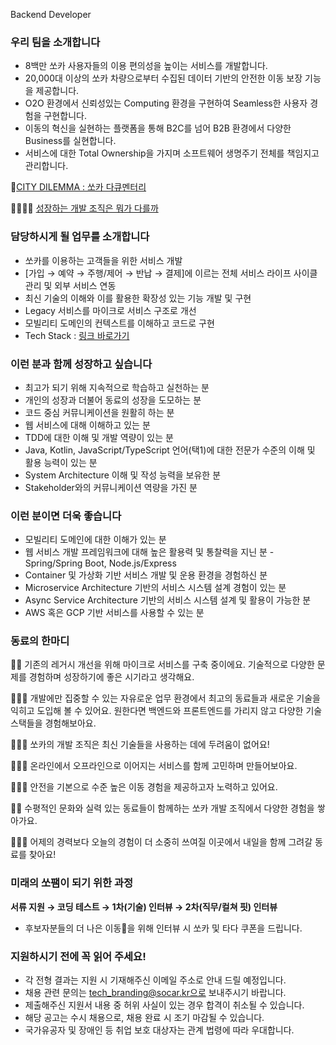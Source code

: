 Backend Developer

### 우리 팀을 소개합니다

- 8백만 쏘카 사용자들의 이용 편의성을 높이는 서비스를 개발합니다.
- 20,000대 이상의 쏘카 차량으로부터 수집된 데이터 기반의 안전한 이동 보장 기능을 제공합니다.
- O2O 환경에서 신뢰성있는 Computing 환경을 구현하여 Seamless한 사용자 경험을 구현합니다.
- 이동의 혁신을 실현하는 플랫폼을 통해 B2C를 넘어 B2B 환경에서 다양한 Business를 실현합니다.
- 서비스에 대한 Total Ownership을 가지며 소프트웨어 생명주기 전체를 책임지고 관리합니다.

🎥[CITY DILEMMA : 쏘카 다큐멘터리](https://youtu.be/SctghOv96A0)

👨‍👩‍👦‍👦 [성장하는 개발 조직은 뭐가 다를까](https://blog.socar.kr/10517)

  

### 담당하시게 될 업무를 소개합니다

- 쏘카를 이용하는 고객들을 위한 서비스 개발
- [가입 → 예약 → 주행/제어 → 반납 → 결제]에 이르는 전체 서비스 라이프 사이클 관리 및 외부 서비스 연동
- 최신 기술의 이해와 이를 활용한 확장성 있는 기능 개발 및 구현
- Legacy 서비스를 마이크로 서비스 구조로 개선
- 모빌리티 도메인의 컨텍스트를 이해하고 코드로 구현
- Tech Stack : [링크 바로가기](https://stackshare.io/socar/software-engineer)

  

### 이런 분과 함께 성장하고 싶습니다

- 최고가 되기 위해 지속적으로 학습하고 실천하는 분
- 개인의 성장과 더불어 동료의 성장을 도모하는 분
- 코드 중심 커뮤니케이션을 원활히 하는 분
- 웹 서비스에 대해 이해하고 있는 분
- TDD에 대한 이해 및 개발 역량이 있는 분
- Java, Kotlin, JavaScript/TypeScript 언어(택1)에 대한 전문가 수준의 이해 및 활용 능력이 있는 분
- System Architecture 이해 및 작성 능력을 보유한 분
- Stakeholder와의 커뮤니케이션 역량을 가진 분

  

### 이런 분이면 더욱 좋습니다

- 모빌리티 도메인에 대한 이해가 있는 분
- 웹 서비스 개발 프레임워크에 대해 높은 활용력 및 통찰력을 지닌 분 - Spring/Spring Boot, Node.js/Express
- Container 및 가상화 기반 서비스 개발 및 운용 환경을 경험하신 분
- Microservice Architecture 기반의 서비스 시스템 설계 경험이 있는 분
- Async Service Architecture 기반의 서비스 시스템 설계 및 활용이 가능한 분
- AWS 혹은 GCP 기반 서비스를 사용할 수 있는 분

  

### 동료의 한마디

🤶🏼 기존의 레거시 개선을 위해 마이크로 서비스를 구축 중이에요. 기술적으로 다양한 문제를 경험하며 성장하기에 좋은 시기라고 생각해요.

👩🏼‍🚀 개발에만 집중할 수 있는 자유로운 업무 환경에서 최고의 동료들과 새로운 기술을 익히고 도입해 볼 수 있어요. 원한다면 백엔드와 프론트엔드를 가리지 않고 다양한 기술스택들을 경험해보아요.

👨🏼‍🦰 쏘카의 개발 조직은 최신 기술들을 사용하는 데에 두려움이 없어요!

🧖🏼‍♀️ 온라인에서 오프라인으로 이어지는 서비스를 함께 고민하며 만들어보아요.

👩🏼‍🦰 안전을 기본으로 수준 높은 이동 경험을 제공하고자 노력하고 있어요.

👸🏼 수평적인 문화와 실력 있는 동료들이 함께하는 쏘카 개발 조직에서 다양한 경험을 쌓아가요.

👩🏼‍🌾 어제의 경력보다 오늘의 경험이 더 소중히 쓰여질 이곳에서 내일을 함께 그려갈 동료를 찾아요!

  

### 미래의 쏘팸이 되기 위한 과정

**서류 지원 → 코딩 테스트 → 1차(기술) 인터뷰 → 2차(직무/컬쳐 핏) 인터뷰**

- 후보자분들의 더 나은 이동🚕을 위해 인터뷰 시 쏘카 및 타다 쿠폰을 드립니다.

  

### 지원하시기 전에 꼭 읽어 주세요!

- 각 전형 결과는 지원 시 기재해주신 이메일 주소로 안내 드릴 예정입니다.
- 채용 관련 문의는 tech_branding@socar.kr으로 보내주시기 바랍니다.
- 제출해주신 지원서 내용 중 허위 사실이 있는 경우 합격이 취소될 수 있습니다.
- 해당 공고는 수시 채용으로, 채용 완료 시 조기 마감될 수 있습니다.
- 국가유공자 및 장애인 등 취업 보호 대상자는 관계 법령에 따라 우대합니다.